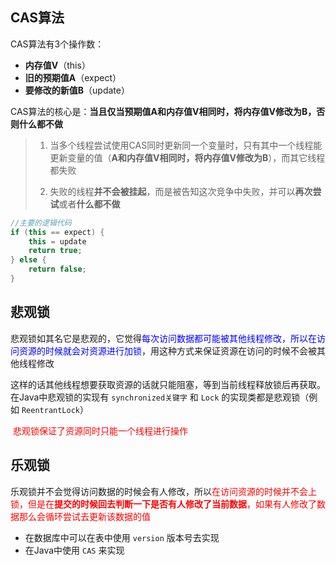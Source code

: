 ## CAS算法

CAS算法有3个操作数：

- **内存值V**（this）
- **旧的预期值A**（expect）
- **要修改的新值B**（update）



CAS算法的核心是：**当且仅当预期值A和内存值V相同时，将内存值V修改为B，否则什么都不做**

> 1. 当多个线程尝试使用CAS同时更新同一个变量时，只有其中一个线程能更新变量的值（**A和内存值V相同时，将内存值V修改为B**），而其它线程都失败
>
> 2. 失败的线程**并不会被挂起**，而是被告知这次竞争中失败，并可以**再次尝试**或者**什么都不做**

````java
//主要的逻辑代码
if (this == expect) {
	this = update
 	return true;
} else {
	return false;
}
````



## 悲观锁

​		悲观锁如其名它是悲观的，它觉得<font color=blue>每次访问数据都可能被其他线程修改，所以在访问资源的时候就会对资源进行加锁</font>，用这种方式来保证资源在访问的时候不会被其他线程修改

​		这样的话其他线程想要获取资源的话就只能阻塞，等到当前线程释放锁后再获取。在Java中悲观锁的实现有 `synchronized关键字` 和 `Lock` 的实现类都是悲观锁（例如 `ReentrantLock`）

​		<font color=red>悲观锁保证了资源同时只能一个线程进行操作</font>



## 乐观锁

​		乐观锁并不会觉得访问数据的时候会有人修改，所以<font color=red>在访问资源的时候并不会上锁，但是在**提交的时候回去判断一下是否有人修改了当前数据**，如果有人修改了数据那么会循环尝试去更新该数据的值</font>

- 在数据库中可以在表中使用 `version` 版本号去实现
- 在Java中使用 `CAS` 来实现